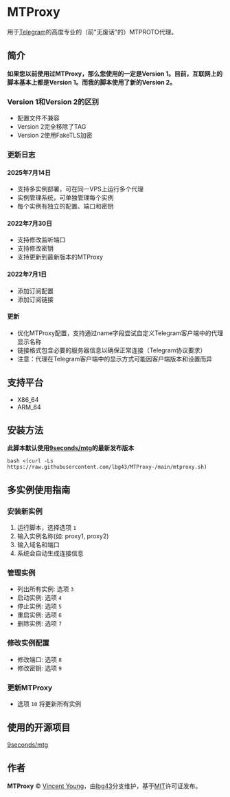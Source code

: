 <!--
 * @Author: Vincent Young
 * @Date: 2022-07-01 15:29:23
 * @LastEditors: lbg43
 * @LastEditTime: 2022-07-30 19:28:49
 * @FilePath: /MTProxy-/README.md
 * @Telegram: https://t.me/missuo
 * 
 * Copyright © 2022 by Vincent, All Rights Reserved. 
-->
# MTProxy
用于[Telegram](https://telegram.org)的高度专业的（前"无废话"的）MTPROTO代理。

## 简介
**如果您以前使用过MTProxy，那么您使用的一定是Version 1。目前，互联网上的脚本基本上都是Version 1。而我的脚本使用了新的Version 2。**

### Version 1和Version 2的区别
- 配置文件不兼容
- Version 2完全移除了TAG
- Version 2使用FakeTLS加密

### 更新日志
#### 2025年7月14日
- 支持多实例部署，可在同一VPS上运行多个代理
- 实例管理系统，可单独管理每个实例
- 每个实例有独立的配置、端口和密钥

#### 2022年7月30日
- 支持修改监听端口
- 支持修改密钥
- 支持更新到最新版本的MTProxy

#### 2022年7月1日
- 添加订阅配置
- 添加订阅链接

#### 更新
- 优化MTProxy配置，支持通过name字段尝试自定义Telegram客户端中的代理显示名称
- 链接格式包含必要的服务器信息以确保正常连接（Telegram协议要求）
- 注意：代理在Telegram客户端中的显示方式可能因客户端版本和设置而异

## 支持平台
- X86_64
- ARM_64

## 安装方法
**此脚本默认使用[9seconds/mtg](https://github.com/9seconds/mtg)的最新发布版本**
~~~shell
bash <(curl -Ls https://raw.githubusercontent.com/lbg43/MTProxy-/main/mtproxy.sh)
~~~

## 多实例使用指南
### 安装新实例
1. 运行脚本，选择选项 `1`
2. 输入实例名称(如: proxy1, proxy2)
3. 输入域名和端口
4. 系统会自动生成连接信息

### 管理实例
- 列出所有实例: 选项 `3`
- 启动实例: 选项 `4`
- 停止实例: 选项 `5`
- 重启实例: 选项 `6`
- 删除实例: 选项 `7`

### 修改实例配置
- 修改端口: 选项 `8`
- 修改密钥: 选项 `9`

### 更新MTProxy
- 选项 `10` 将更新所有实例

## 使用的开源项目
[9seconds/mtg](https://github.com/9seconds/mtg)

## 作者

**MTProxy** © [Vincent Young](https://github.com/missuo)，由[lbg43](https://github.com/lbg43)分支维护，基于[MIT](./LICENSE)许可证发布。<br> 
